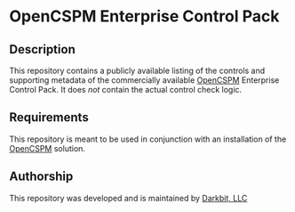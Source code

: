 # OpenCSPM Enterprise Control Pack

## Description

This repository contains a publicly available listing of the controls and supporting metadata of the commercially available [OpenCSPM](https://github.com/opencspm/opencspm) Enterprise Control Pack.  It does _not_ contain the actual control check logic.

## Requirements

This repository is meant to be used in conjunction with an installation of the [OpenCSPM](https://github.com/opencspm/opencspm) solution.

## Authorship

This repository was developed and is maintained by [Darkbit, LLC](https://darkbit.io)